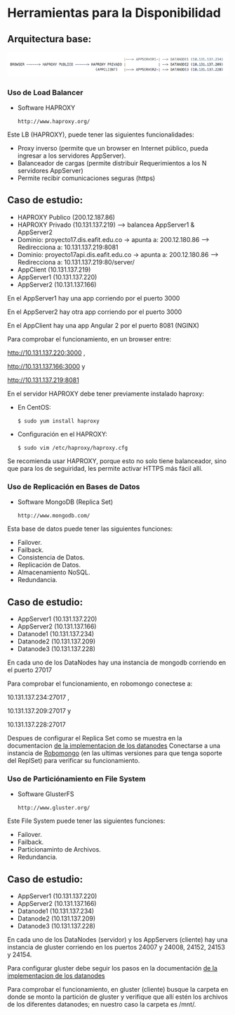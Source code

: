 # Herramientas para la Disponibilidad

## Arquitectura base:
![](vista-arquitectura.png)

### Uso de Load Balancer

* Software HAPROXY

      http://www.haproxy.org/


Este LB (HAPROXY), puede tener las siguientes funcionalidades:

* Proxy inverso (permite que un browser en Internet público, pueda ingresar a los servidores AppServer).
* Balanceador de cargas (permite distribuir Requerimientos a los N servidores AppServer)
* Permite recibir comunicaciones seguras (https)

## Caso de estudio:

* HAPROXY Publico (200.12.187.86)
* HAPROXY Privado (10.131.137.219) --> balancea AppServer1 & AppServer2
* Dominio: proyecto17.dis.eafit.edu.co -> apunta a: 200.12.180.86 --> Redirecciona a: 10.131.137.219:8081
* Dominio: proyecto17api.dis.eafit.edu.co -> apunta a: 200.12.180.86 --> Redirecciona a: 10.131.137.219:80/server/ 
* AppClient (10.131.137.219)
* AppServer1 (10.131.137.220)
* AppServer2 (10.131.137.166)

En el AppServer1 hay una app corriendo por el puerto 3000

En el AppServer2 hay otra app corriendo por el puerto 3000

En el AppClient hay una app Angular 2 por el puerto 8081 (NGINX)

Para comprobar el funcionamiento, en un browser entre:

http://10.131.137.220:3000 ,

http://10.131.137.166:3000 y

http://10.131.137.219:8081

En el servidor HAPROXY debe tener previamente instalado haproxy:

* En CentOS:

      $ sudo yum install haproxy


* Configuración en el HAPROXY:

      $ sudo vim /etc/haproxy/haproxy.cfg

Se recomienda usar HAPROXY, porque esto no solo tiene balanceador, sino que para los de seguiridad, les permite activar HTTPS más fácil allí.

### Uso de Replicación en Bases de Datos

* Software MongoDB (Replica Set)

      http://www.mongodb.com/


Esta base de datos puede tener las siguientes funciones:

* Failover.
* Failback.
* Consistencia de Datos.
* Replicación de Datos.
* Almacenamiento NoSQL.
* Redundancia.

## Caso de estudio:

* AppServer1 (10.131.137.220)
* AppServer2 (10.131.137.166)
* Datanode1  (10.131.137.234)
* Datanode2  (10.131.137.209)
* Datanode3  (10.131.137.228)

En cada uno de los DataNodes hay una instancia de mongodb corriendo en el puerto 27017

Para comprobar el funcionamiento, en robomongo conectese a:

10.131.137.234:27017 ,

10.131.137.209:27017 y

10.131.137.228:27017

Despues de configurar el Replica Set como se muestra en la documentacion [de la implementacion de los datanodes](https://github.com/emonto15/topicostelematicaproyecto2/blob/master/implementacion/datanodes/README.md) 
Conectarse a una instancia de [Robomongo](https://robomongo.org/) (en las ultimas versiones para que tenga soporte del ReplSet) para verificar su funcionamiento.

### Uso de Particiónamiento en File System

* Software GlusterFS

      http://www.gluster.org/


Este File System puede tener las siguientes funciones:

* Failover.
* Failback.
* Particionaminto de Archivos.
* Redundancia.

## Caso de estudio:

* AppServer1 (10.131.137.220)
* AppServer2 (10.131.137.166)
* Datanode1  (10.131.137.234)
* Datanode2  (10.131.137.209)
* Datanode3  (10.131.137.228)

En cada uno de los DataNodes (servidor) y los AppServers (cliente) hay una instancia de gluster corriendo en los puertos 24007 y 24008, 24152, 24153 y 24154.

Para configurar gluster debe seguir los pasos en la documentación [de la implementacion de los datanodes](https://github.com/emonto15/topicostelematicaproyecto2/blob/master/implementacion/datanodes/README.md)

Para comprobar el funcionamiento, en gluster (cliente) busque la carpeta en donde se monto la partición de gluster y verifique que allí estén los archivos de los diferentes datanodes; en nuestro caso la carpeta es /mnt/.
